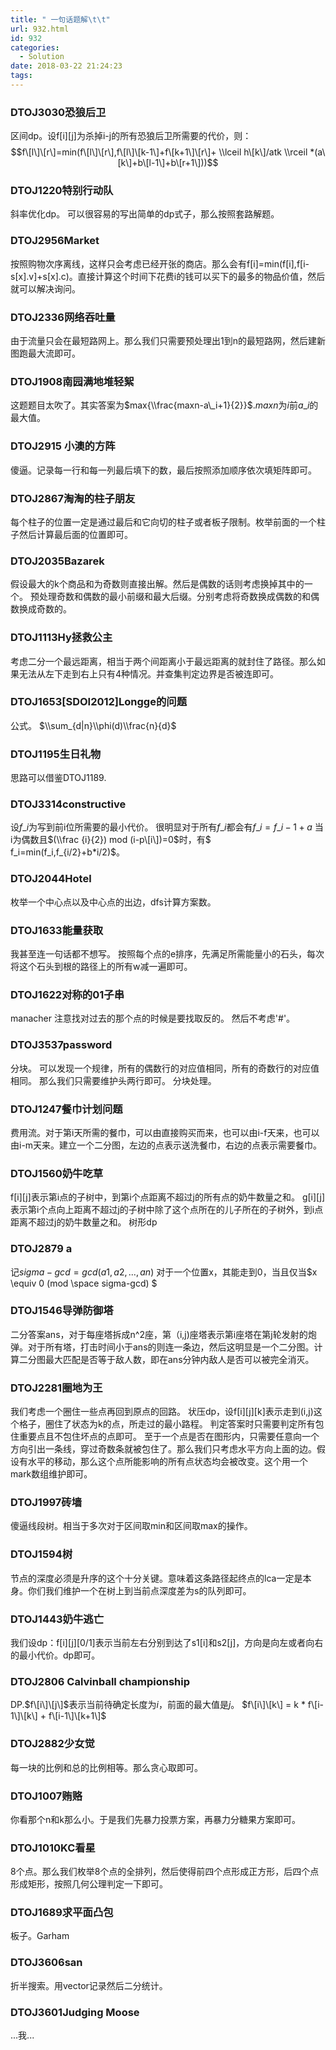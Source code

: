 ```yaml
---
title: " 一句话题解\t\t"
url: 932.html
id: 932
categories:
  - Solution
date: 2018-03-22 21:24:23
tags:
---
```


### DTOJ3030恐狼后卫

区间dp。设f\[i\]\[j\]为杀掉i-j的所有恐狼后卫所需要的代价，则： $$f\[l\]\[r\]=min(f\[l\]\[r\],f\[l\]\[k-1\]+f\[k+1\]\[r\]+ \\lceil h\[k\]/atk \\rceil *(a\[k\]+b\[l-1\]+b\[r+1\]))$$

### DTOJ1220特别行动队

斜率优化dp。 可以很容易的写出简单的dp式子，那么按照套路解题。

### DTOJ2956Market

按照购物次序离线，这样只会考虑已经开张的商店。那么会有f\[i\]=min(f\[i\],f\[i-s\[x\].v\]+s\[x\].c)。直接计算这个时间下花费i的钱可以买下的最多的物品价值，然后就可以解决询问。

### DTOJ2336网络吞吐量

由于流量只会在最短路网上。那么我们只需要预处理出1到n的最短路网，然后建新图跑最大流即可。

### DTOJ1908南园满地堆轻絮

这题题目太吹了。其实答案为$max{\\frac{maxn-a\_i+1}{2}}$.$maxn$为$i$前$a\_i$的最大值。

### DTOJ2915 小澳的方阵

傻逼。记录每一行和每一列最后填下的数，最后按照添加顺序依次填矩阵即可。

### DTOJ2867淘淘的柱子朋友

每个柱子的位置一定是通过最后和它向切的柱子或者板子限制。枚举前面的一个柱子然后计算最后面的位置即可。

### DTOJ2035Bazarek

假设最大的k个商品和为奇数则直接出解。然后是偶数的话则考虑换掉其中的一个。 预处理奇数和偶数的最小前缀和最大后缀。分别考虑将奇数换成偶数的和偶数换成奇数的。

### DTOJ1113Hy拯救公主

考虑二分一个最远距离，相当于两个间距离小于最远距离的就封住了路径。那么如果无法从左下走到右上只有4种情况。并查集判定边界是否被连即可。

### DTOJ1653\[SDOI2012\]Longge的问题

公式。 $\\sum_{d|n}\\phi(d)\\frac{n}{d}$

### DTOJ1195生日礼物

思路可以借鉴DTOJ1189.

### DTOJ3314constructive

设$f\_i$为写到前i位所需要的最小代价。 很明显对于所有$f\_i$都会有$f\_i=f\_{i-1}+a$ 当i为偶数且$(\\frac {i}{2}) mod (i-p\[i\])=0$时，有$ f\_i=min(f\_i,f_{i/2}+b*i/2)$。

### DTOJ2044Hotel

枚举一个中心点以及中心点的出边，dfs计算方案数。

### DTOJ1633能量获取

我甚至连一句话都不想写。 按照每个点的e排序，先满足所需能量小的石头，每次将这个石头到根的路径上的所有w减一遍即可。

### DTOJ1622对称的01子串

manacher 注意找对过去的那个点的时候是要找取反的。 然后不考虑'#'。

### DTOJ3537password

分块。 可以发现一个规律，所有的偶数行的对应值相同，所有的奇数行的对应值相同。 那么我们只需要维护头两行即可。 分块处理。

### DTOJ1247餐巾计划问题

费用流。对于第i天所需的餐巾，可以由直接购买而来，也可以由i-f天来，也可以由i-m天来。建立一个二分图，左边的点表示送洗餐巾，右边的点表示需要餐巾。

### DTOJ1560奶牛吃草

f\[i\]\[j\]表示第i点的子树中，到第i个点距离不超过j的所有点的奶牛数量之和。 g\[i\]\[j\]表示第i个点向上距离不超过j的子树中除了这个点所在的儿子所在的子树外，到i点距离不超过j的奶牛数量之和。 树形dp

### DTOJ2879 a

记$sigma-gcd=gcd(a1,a2,...,an)$ 对于一个位置x，其能走到0，当且仅当$x \\equiv 0 (mod \\space sigma-gcd) $

### DTOJ1546导弹防御塔

二分答案ans，对于每座塔拆成n^2座，第（i,j)座塔表示第i座塔在第j轮发射的炮弹。对于所有塔，打击时间小于ans的则连一条边，然后这明显是一个二分图。计算二分图最大匹配是否等于敌人数，即在ans分钟内敌人是否可以被完全消灭。

### DTOJ2281圈地为王

我们考虑一个圈住一些点再回到原点的回路。 状压dp，设f\[i\]\[j\]\[k\]表示走到(i,j)这个格子，圈住了状态为k的点，所走过的最小路程。 判定答案时只需要判定所有包住重要点且不包住坏点的点即可。 至于一个点是否在图形内，只需要任意向一个方向引出一条线，穿过奇数条就被包住了。那么我们只考虑水平方向上面的边。假设有水平的移动，那么这个点所能影响的所有点状态均会被改变。这个用一个mark数组维护即可。

### DTOJ1997砖墙

傻逼线段树。相当于多次对于区间取min和区间取max的操作。

### DTOJ1594树

节点的深度必须是升序的这个十分关键。意味着这条路径起终点的lca一定是本身。你们我们维护一个在树上到当前点深度差为s的队列即可。

### DTOJ1443奶牛逃亡

我们设dp：f\[i\]\[j\]\[0/1\]表示当前左右分别到达了s1\[i\]和s2\[j\]，方向是向左或者向右的最小代价。dp即可。

### DTOJ2806 Calvinball championship

DP.$f\[i\]\[j\]$表示当前待确定长度为$i$，前面的最大值是$j$。 $f\[i\]\[k\] = k * f\[i-1\]\[k\] + f\[i-1\]\[k+1\]$

### DTOJ2882少女觉

每一块的比例和总的比例相等。那么贪心取即可。

### DTOJ1007贿赂

你看那个n和k那么小。于是我们先暴力投票方案，再暴力分糖果方案即可。

### DTOJ1010KC看星

8个点。那么我们枚举8个点的全排列，然后使得前四个点形成正方形，后四个点形成矩形，按照几何公理判定一下即可。

### DTOJ1689求平面凸包

板子。Garham

### DTOJ3606san

折半搜索。用vector记录然后二分统计。

### DTOJ3601Judging Moose

...我...
